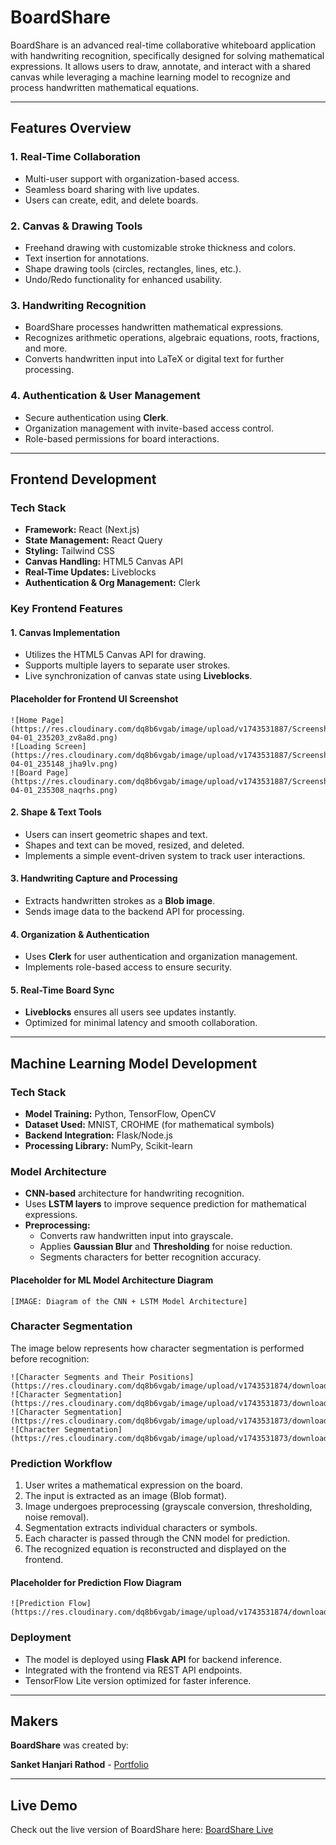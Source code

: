 # BoardShare

BoardShare is an advanced real-time collaborative whiteboard application with handwriting recognition, specifically designed for solving mathematical expressions. It allows users to draw, annotate, and interact with a shared canvas while leveraging a machine learning model to recognize and process handwritten mathematical equations.

---

## Features Overview

### 1. **Real-Time Collaboration**

- Multi-user support with organization-based access.
- Seamless board sharing with live updates.
- Users can create, edit, and delete boards.

### 2. **Canvas & Drawing Tools**

- Freehand drawing with customizable stroke thickness and colors.
- Text insertion for annotations.
- Shape drawing tools (circles, rectangles, lines, etc.).
- Undo/Redo functionality for enhanced usability.

### 3. **Handwriting Recognition**

- BoardShare processes handwritten mathematical expressions.
- Recognizes arithmetic operations, algebraic equations, roots, fractions, and more.
- Converts handwritten input into LaTeX or digital text for further processing.

### 4. **Authentication & User Management**

- Secure authentication using **Clerk**.
- Organization management with invite-based access control.
- Role-based permissions for board interactions.

---

## Frontend Development

### Tech Stack

- **Framework:** React (Next.js)
- **State Management:** React Query
- **Styling:** Tailwind CSS
- **Canvas Handling:** HTML5 Canvas API
- **Real-Time Updates:** Liveblocks
- **Authentication & Org Management:** Clerk

### Key Frontend Features

#### 1. **Canvas Implementation**

- Utilizes the HTML5 Canvas API for drawing.
- Supports multiple layers to separate user strokes.
- Live synchronization of canvas state using **Liveblocks**.

#### Placeholder for Frontend UI Screenshot

```
![Home Page](https://res.cloudinary.com/dq8b6vgab/image/upload/v1743531887/Screenshot_2025-04-01_235203_zv8a8d.png)
![Loading Screen](https://res.cloudinary.com/dq8b6vgab/image/upload/v1743531887/Screenshot_2025-04-01_235148_jha9lv.png)
![Board Page](https://res.cloudinary.com/dq8b6vgab/image/upload/v1743531887/Screenshot_2025-04-01_235308_naqrhs.png)

```

#### 2. **Shape & Text Tools**

- Users can insert geometric shapes and text.
- Shapes and text can be moved, resized, and deleted.
- Implements a simple event-driven system to track user interactions.

#### 3. **Handwriting Capture and Processing**

- Extracts handwritten strokes as a **Blob image**.
- Sends image data to the backend API for processing.

#### 4. **Organization & Authentication**

- Uses **Clerk** for user authentication and organization management.
- Implements role-based access to ensure security.

#### 5. **Real-Time Board Sync**

- **Liveblocks** ensures all users see updates instantly.
- Optimized for minimal latency and smooth collaboration.

---

## Machine Learning Model Development

### Tech Stack

- **Model Training:** Python, TensorFlow, OpenCV
- **Dataset Used:** MNIST, CROHME (for mathematical symbols)
- **Backend Integration:** Flask/Node.js
- **Processing Library:** NumPy, Scikit-learn

### Model Architecture

- **CNN-based** architecture for handwriting recognition.
- Uses **LSTM layers** to improve sequence prediction for mathematical expressions.
- **Preprocessing:**
  - Converts raw handwritten input into grayscale.
  - Applies **Gaussian Blur** and **Thresholding** for noise reduction.
  - Segments characters for better recognition accuracy.

#### Placeholder for ML Model Architecture Diagram

```
[IMAGE: Diagram of the CNN + LSTM Model Architecture]
```

### Character Segmentation

The image below represents how character segmentation is performed before recognition:

```
![Character Segments and Their Positions](https://res.cloudinary.com/dq8b6vgab/image/upload/v1743531874/download_ezr58n.png)
![Character Segmentation](https://res.cloudinary.com/dq8b6vgab/image/upload/v1743531873/download_6_evqhqh.png)
![Character Segmentation](https://res.cloudinary.com/dq8b6vgab/image/upload/v1743531873/download_3_zsotgg.png)
![Character Segmentation](https://res.cloudinary.com/dq8b6vgab/image/upload/v1743531873/download_4_fq3w4u.png)
```

### Prediction Workflow

1. User writes a mathematical expression on the board.
2. The input is extracted as an image (Blob format).
3. Image undergoes preprocessing (grayscale conversion, thresholding, noise removal).
4. Segmentation extracts individual characters or symbols.
5. Each character is passed through the CNN model for prediction.
6. The recognized equation is reconstructed and displayed on the frontend.

#### Placeholder for Prediction Flow Diagram

```
![Prediction Flow](https://res.cloudinary.com/dq8b6vgab/image/upload/v1743531874/download_ezr58n.png)
```

### Deployment

- The model is deployed using **Flask API** for backend inference.
- Integrated with the frontend via REST API endpoints.
- TensorFlow Lite version optimized for faster inference.

---

## Makers

**BoardShare** was created by:

**Sanket Hanjari Rathod** - [Portfolio](https://sanketrathod.vercel.app)

---

## Live Demo

Check out the live version of BoardShare here: [BoardShare Live](https://boardshare.vercel.app)
